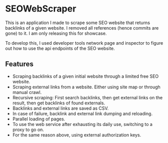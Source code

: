 # SEOWebScraper
This is an application I made to scrape some SEO website that returns backlinks of a given website. I removed all references (hence commits are gone) to it. I am only releasing this for showcase.

To develop this, I used developer tools network page and inspector to figure out how to use the api endpoints of the SEO website.

## Features
- Scraping backlinks of a given initial website through a limited free SEO website.
- Scraping external links from a website. Either using site map or through manual crawl.
- Recursive scraping: First search backlinks, then get external links on the result, then get backlinks of found externals.
- Backlinks and external links are saved as CSV.
- In case of failure, backlink and external link dumping and reloading.
- Parallel loading of pages.
- To use the web service after exhausting its daily use, switching to a proxy to go on.
- For the same reason above, using external authorization keys.
